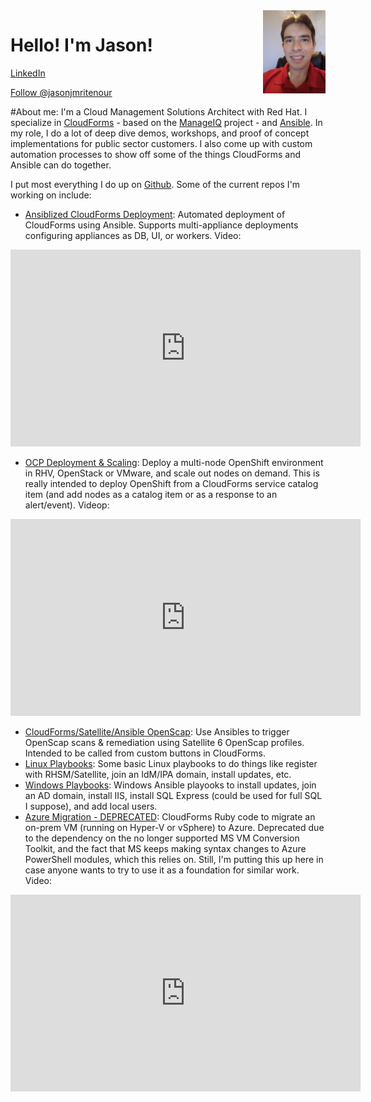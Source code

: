 
<img src="https://github.com/jritenour/jritenour.github.io/blob/master/headshot.png?raw=true" width="100" align="right">
<h1> Hello! I'm Jason!</h1></img>

[LinkedIn](https://www.linkedin.com/in/jmritenour/)

<a href="https://twitter.com/jasonjmritenour?ref_src=twsrc%5Etfw" class="twitter-follow-button" data-size="large" data-show-count="false">Follow @jasonjmritenour</a><script async src="//platform.twitter.com/widgets.js" charset="utf-8"></script>


#About me:
I'm a Cloud Management Solutions Architect with Red Hat.  I specialize in [CloudForms](https://www.redhat.com/en/technologies/management/cloudforms) - based on the [ManageIQ](https://manageiq.org) project - and [Ansible](https://www.ansible.com/).  In my role, I do a lot of deep dive demos, workshops, and proof of concept implementations for public sector customers.  I also come up with custom automation processes to show off some of the things CloudForms and Ansible can do together.  

I put most everything I do up on [Github](https://github.com/jritenour).  Some of the current repos I'm working on include:

* [Ansiblized CloudForms Deployment](https://github.com/jritenour/cf-ansible-conf): Automated deployment of CloudForms using Ansible.  Supports multi-appliance deployments configuring appliances as DB, UI, or workers.  Video:

<center><iframe width="560" height="315" src="https://www.youtube.com/embed/yQwU2R44V80" frameborder="0" allowfullscreen></iframe></center>

* [OCP Deployment & Scaling](https://github.com/jritenour/ocp-quick): Deploy a multi-node OpenShift environment in RHV, OpenStack or VMware, and scale out nodes on demand.  This is really intended to deploy OpenShift from a CloudForms service catalog item (and add nodes as a catalog item or as a response to an alert/event). Videop:

<center><iframe width="560" height="315" src="https://www.youtube.com/embed/kit8Azgfows" frameborder="0" allowfullscreen></iframe></center>

* [CloudForms/Satellite/Ansible OpenScap](https://github.com/jritenour/cf-ans-sat-scap): Use Ansibles to trigger OpenScap scans & remediation using Satellite 6 OpenScap profiles.  Intended to be called from custom buttons in CloudForms.
* [Linux Playbooks](https://github.com/jritenour/ansible-playbooks): Some basic Linux playbooks to do things like register with RHSM/Satellite, join an IdM/IPA domain, install updates, etc.
* [Windows Playbooks](https://github.com/jritenour/win-playbooks): Windows Ansible playooks to install updates, join an AD domain, install IIS, install SQL Express (could be used for full SQL I suppose), and add local users.
* [Azure Migration - DEPRECATED](https://github.com/jritenour/azure-migration): CloudForms Ruby code to migrate an on-prem VM (running on Hyper-V or vSphere) to Azure. Deprecated due to the dependency on the no longer supported MS VM Conversion Toolkit, and the fact that MS keeps making syntax changes to Azure PowerShell modules, which this relies on.  Still, I'm putting this up here in case anyone wants to try to use it as a foundation for similar work.  Video:
<center><iframe width="560" height="315" src="https://www.youtube.com/embed/6_YA8uiA_0g" frameborder="0" allowfullscreen></iframe></center>
